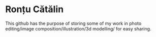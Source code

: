 # Ronțu Cătălin
This github has the purpose of storing some of my work in photo editing/image composition/illustration/3d modelling/ for easy sharing.
